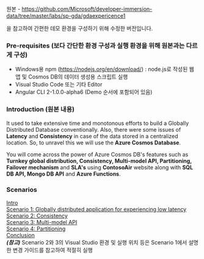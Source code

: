 원본 - https://github.com/Microsoft/developer-immersion-data/tree/master/labs/sp-gda/gdaexpericence1

을 참고하여 간편한 데모 환경을 구성하기 위해 수정한 버전입니다.

### Pre-requisites (보다 간단한 환경 구성과 실행 환경을 위해 원본과는 다르게 구성)
* Windows용 npm (https://nodejs.org/en/download/) : node.js로 작성된 웹앱 및 Cosmos DB의 데이터 생성용 스크립트 실행
* Visual Studio Code 또는 기타 Editor
* Angular CLI 2-1.0.0-alpha6 (Demo 순서에 포함되어 있음)

### Introduction (원본 내용)
It used to take extensive time and monotonous efforts to build a Globally Distributed Database conventionally. Also, there were some issues of **Latency** and **Consistency** in case of the data stored in a centralized location. So, to unravel this we will use the **Azure Cosmos Database**.

You will come across the power of Azure Cosmos DB's features such as **Turnkey global distribution, Consistency, Multi-model API, Partitioning, Failover mechanism** and **SLA's** using **ContosoAir** website along with **SQL DB API, Mongo DB API** and **Azure Functions**.

### Scenarios
[Intro](https://github.com/ghahm/CosmosDB-Demo-01/blob/master/content/intro.md) <br>
[Scenario 1: Globally distributed application for experiencing low latency](https://github.com/ghahm/CosmosDB-Demo-01/blob/master/content/0.md) <br>
[Scenario 2: Consistency](https://github.com/Microsoft/developer-immersion-data/blob/master/labs/sp-gda/gdaexpericence1/story_a_gda_using_cosmosdb/content/1.md) <br>
[Scenario 3: Multi-model API](https://github.com/Microsoft/developer-immersion-data/blob/master/labs/sp-gda/gdaexpericence1/story_a_gda_using_cosmosdb/content/2.md) <br>
[Scenario 4: Partitioning](https://github.com/Microsoft/developer-immersion-data/blob/master/labs/sp-gda/gdaexpericence1/story_a_gda_using_cosmosdb/content/3.md) <br>
[Conclusion](https://github.com/Microsoft/developer-immersion-data/blob/master/labs/sp-gda/gdaexpericence1/story_a_gda_using_cosmosdb/content/conclusion.md) <br>
***(참고)*** Scenario 2와 3의 Visual Studio 환경 및 실행 위치 등은 Scenario 1에서 설명한 변경 가이드를 참고하여 적절히 실행
